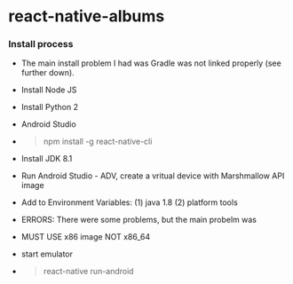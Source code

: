 # react-native-albums

### Install process

* The main install problem I had was Gradle was not linked properly (see further down).
* Install Node JS
* Install Python 2
* Android Studio
* >npm install -g react-native-cli
* Install JDK 8.1
* Run Android Studio - ADV, create a vritual device with Marshmallow API image
* Add to Environment Variables: (1) java 1.8 (2) platform tools
* ERRORS: There were some problems, but the main probelm was
* MUST USE x86 image NOT x86_64

* start emulator
* > react-native run-android
